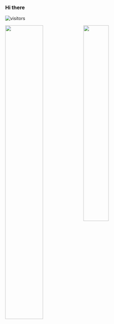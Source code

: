 ### Hi there
![visitors](https://visitor-badge.glitch.me/badge?page_id=nirajpdn.visitor-badge)
<div>
<img align="left"  width="49%" src="https://github-readme-stats.vercel.app/api?username=nirajpdn&show_icons=true&theme=tokyonight" />
<img align="left"  width="40%" src="https://github-readme-stats.vercel.app/api/top-langs/?username=nirajpdn&layout=compact&theme=tokyonight" />
</div>
<!--
**nirajpdn/nirajpdn** is a ✨ _special_ ✨ repository because its `README.md` (this file) appears on your GitHub profile.

Here are some ideas to get you started:

- 🔭 I’m currently working on ...
- 🌱 I’m currently learning ...
- 👯 I’m looking to collaborate on ...
- 🤔 I’m looking for help with ...
- 💬 Ask me about ...
- 📫 How to reach me: ...
- 😄 Pronouns: ...
- ⚡ Fun fact: ...
-->
